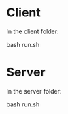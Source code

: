 <h1>Client</h1>

In the client folder:

bash run.sh

<h1>Server </h1>

In the server folder:

bash run.sh
